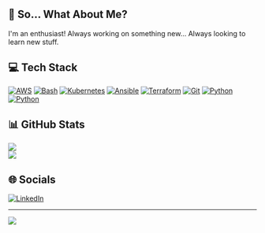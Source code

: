 ## 💫 So... What About Me?
I'm an enthusiast! Always working on something new... Always looking to learn new stuff.

## 💻 Tech Stack
[![AWS](https://img.shields.io/badge/AWS-%23FF9900.svg?style=for-the-badge&logo=amazon-aws&logoColor=white)](#) [![Bash](https://img.shields.io/badge/Shell_Script-121011?style=for-the-badge&logo=gnu-bash&logoColor=white)](#) [![Kubernetes](https://img.shields.io/badge/kubernetes-%23326ce5.svg?style=for-the-badge&logo=kubernetes&logoColor=white)](#) [![Ansible](https://img.shields.io/badge/ansible-%231A1918.svg?style=for-the-badge&logo=ansible&logoColor=white)](#) [![Terraform](https://img.shields.io/badge/terraform-%235835CC.svg?style=for-the-badge&logo=terraform&logoColor=white)](#) [![Git](https://img.shields.io/badge/GIT-E44C30?style=for-the-badge&logo=git&logoColor=white)](#) [![Python](https://img.shields.io/badge/python-3670A0?style=for-the-badge&logo=python&logoColor=ffdd54)](#) [![Python](https://img.shields.io/badge/TypeScript-007ACC?style=for-the-badge&logo=typescript&logoColor=white)](#) 

## 📊 GitHub Stats
[![](https://github-readme-stats.vercel.app/api?username=gespinal&theme=blueberry&hide_border=false&include_all_commits=false&count_private=false)](#)<br/>
[![](https://github-readme-streak-stats.herokuapp.com/?user=gespinal&theme=blueberry&hide_border=false)](#)<br/>

## 🌐 Socials
[![LinkedIn](https://img.shields.io/badge/LinkedIn-%230077B5.svg?logo=linkedin&logoColor=white)](https://linkedin.com/in/gregorioespinal)

---
[![](https://visitcount.itsvg.in/api?id=gespinal&icon=0&color=0)](#)
